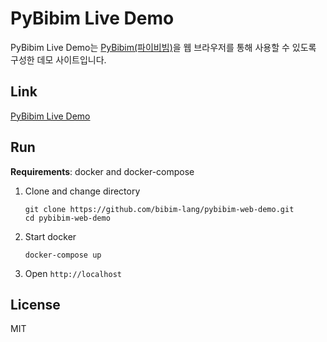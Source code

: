 # PyBibim Live Demo
PyBibim Live Demo는 [PyBibim(파이비빔)](https://github.com/bibim-lang/pybibim)을
웹 브라우저를 통해 사용할 수 있도록 구성한 데모 사이트입니다.

## Link
[PyBibim Live Demo](http://pybibim.update.sh)

## Run

**Requirements**: docker and docker-compose

1. Clone and change directory

    ```
    git clone https://github.com/bibim-lang/pybibim-web-demo.git
    cd pybibim-web-demo
    ```

2. Start docker

    ```
    docker-compose up
    ```

3. Open `http://localhost`

## License

MIT
